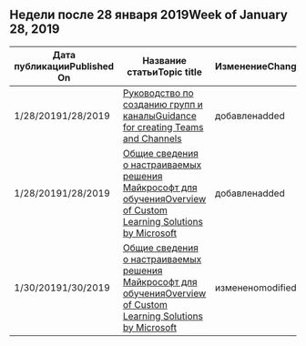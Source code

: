 <!-- This file is generated automatically each week. Changes made to this file will be overwritten.-->




## <a name="week-of-january-28-2019"></a><span data-ttu-id="6907c-101">Недели после 28 января 2019</span><span class="sxs-lookup"><span data-stu-id="6907c-101">Week of January 28, 2019</span></span>


| <span data-ttu-id="6907c-102">Дата публикации</span><span class="sxs-lookup"><span data-stu-id="6907c-102">Published On</span></span> |<span data-ttu-id="6907c-103">Название статьи</span><span class="sxs-lookup"><span data-stu-id="6907c-103">Topic title</span></span> | <span data-ttu-id="6907c-104">Изменение</span><span class="sxs-lookup"><span data-stu-id="6907c-104">Change</span></span> |
|------|------------|--------|
| <span data-ttu-id="6907c-105">1/28/2019</span><span class="sxs-lookup"><span data-stu-id="6907c-105">1/28/2019</span></span> | [<span data-ttu-id="6907c-106">Руководство по созданию групп и каналы</span><span class="sxs-lookup"><span data-stu-id="6907c-106">Guidance for creating Teams and Channels</span></span>](/Office365/CustomLearning/embeds/adopt-teams-channels) | <span data-ttu-id="6907c-107">добавлен</span><span class="sxs-lookup"><span data-stu-id="6907c-107">added</span></span> |
| <span data-ttu-id="6907c-108">1/28/2019</span><span class="sxs-lookup"><span data-stu-id="6907c-108">1/28/2019</span></span> | [<span data-ttu-id="6907c-109">Общие сведения о настраиваемых решения Майкрософт для обучения</span><span class="sxs-lookup"><span data-stu-id="6907c-109">Overview of Custom Learning Solutions by Microsoft</span></span>](/Office365/CustomLearning/index) | <span data-ttu-id="6907c-110">добавлен</span><span class="sxs-lookup"><span data-stu-id="6907c-110">added</span></span> |
| <span data-ttu-id="6907c-111">1/30/2019</span><span class="sxs-lookup"><span data-stu-id="6907c-111">1/30/2019</span></span> | [<span data-ttu-id="6907c-112">Общие сведения о настраиваемых решения Майкрософт для обучения</span><span class="sxs-lookup"><span data-stu-id="6907c-112">Overview of Custom Learning Solutions by Microsoft</span></span>](/CustomLearning/index) | <span data-ttu-id="6907c-113">изменено</span><span class="sxs-lookup"><span data-stu-id="6907c-113">modified</span></span> |
